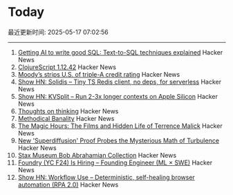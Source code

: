 # Today

最近更新时间: 2025-05-17 07:02:56

--- 
1. [Getting AI to write good SQL: Text-to-SQL techniques explained](https://cloud.google.com/blog/products/databases/techniques-for-improving-text-to-sql) Hacker News
2. [ClojureScript 1.12.42](https://clojurescript.org/news/2025-05-16-release) Hacker News
3. [Moody’s strips U.S. of triple-A credit rating](https://www.ft.com/content/e456ea34-c6ad-43fe-abe9-d4ce781c07b4) Hacker News
4. [Show HN: Solidis – Tiny TS Redis client, no deps, for serverless](https://github.com/vcms-io/solidis) Hacker News
5. [Show HN: KVSplit – Run 2-3x longer contexts on Apple Silicon](https://github.com/dipampaul17/KVSplit) Hacker News
6. [Thoughts on thinking](https://dcurt.is/thinking) Hacker News
7. [Methodical Banality](https://aeon.co/essays/who-needs-ai-text-generation-when-theres-erasmus-of-rotterdam) Hacker News
8. [The Magic Hours: The Films and Hidden Life of Terrence Malick](https://www.lrb.co.uk/the-paper/v47/n09/david-thomson/cool-tricking) Hacker News
9. [New 'Superdiffusion' Proof Probes the Mysterious Math of Turbulence](https://www.quantamagazine.org/new-superdiffusion-proof-probes-the-mysterious-math-of-turbulence-20250516/) Hacker News
10. [Stax Museum Bob Abrahamian Collection](https://bobacollection.staxmuseum.org/) Hacker News
11. [Foundry (YC F24) Is Hiring – Founding Engineer (ML × SWE)](https://www.ycombinator.com/companies/foundry/jobs/uwi8b6I-founding-engineer-ml-x-swe) Hacker News
12. [Show HN: Workflow Use – Deterministic, self-healing browser automation (RPA 2.0)](https://github.com/browser-use/workflow-use) Hacker News
